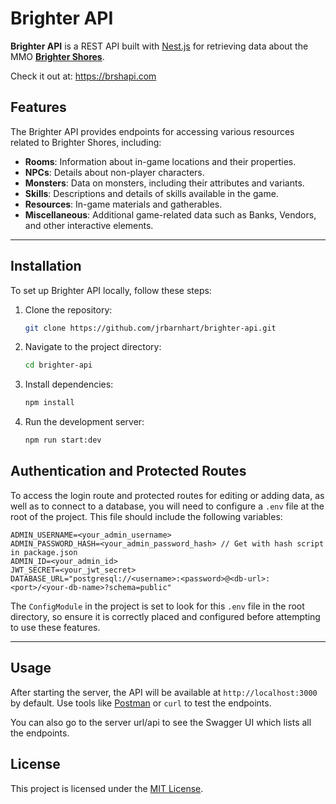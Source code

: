 # Brighter API

**Brighter API** is a REST API built with [Nest.js](https://nestjs.com/) for retrieving data about the MMO [**Brighter Shores**](https://www.brightershores.com/).

Check it out at: https://brshapi.com

## Features

The Brighter API provides endpoints for accessing various resources related to Brighter Shores, including:

- **Rooms**: Information about in-game locations and their properties.
- **NPCs**: Details about non-player characters.
- **Monsters**: Data on monsters, including their attributes and variants.
- **Skills**: Descriptions and details of skills available in the game.
- **Resources**: In-game materials and gatherables.
- **Miscellaneous**: Additional game-related data such as Banks, Vendors, and other interactive elements.

---

## Installation

To set up Brighter API locally, follow these steps:

1. Clone the repository:

   ```bash
   git clone https://github.com/jrbarnhart/brighter-api.git
   ```

2. Navigate to the project directory:

   ```bash
   cd brighter-api
   ```

3. Install dependencies:

   ```bash
   npm install
   ```

4. Run the development server:
   ```bash
   npm run start:dev
   ```

## Authentication and Protected Routes

To access the login route and protected routes for editing or adding data, as well as to connect to a database, you will need to configure a `.env` file at the root of the project. This file should include the following variables:

```
ADMIN_USERNAME=<your_admin_username>
ADMIN_PASSWORD_HASH=<your_admin_password_hash> // Get with hash script in package.json
ADMIN_ID=<your_admin_id>
JWT_SECRET=<your_jwt_secret>
DATABASE_URL="postgresql://<username>:<password>@<db-url>:<port>/<your-db-name>?schema=public"
```

The `ConfigModule` in the project is set to look for this `.env` file in the root directory, so ensure it is correctly placed and configured before attempting to use these features.

---

## Usage

After starting the server, the API will be available at `http://localhost:3000` by default. Use tools like [Postman](https://www.postman.com/) or `curl` to test the endpoints.

You can also go to the server url/api to see the Swagger UI which lists all the endpoints.

## License

This project is licensed under the [MIT License](LICENSE).
